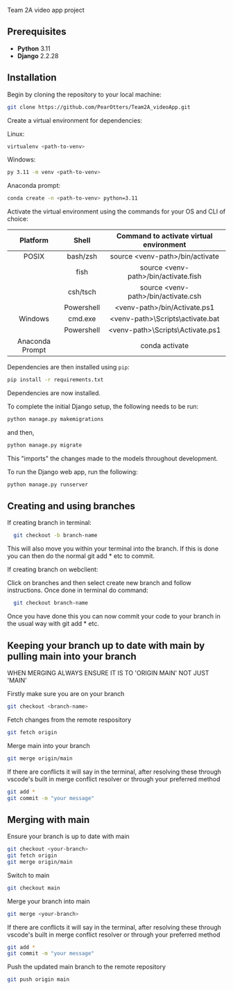 Team 2A video app project

## Prerequisites

- **Python** 3.11
- **Django** 2.2.28

## Installation

Begin by cloning the repository to your local machine:

```bash
git clone https://github.com/PearOtters/Team2A_videoApp.git
```


Create a virtual environment for dependencies:

Linux:
```bash
virtualenv <path-to-venv>
```
Windows:
```bash
py 3.11 -m venv <path-to-venv>
```

Anaconda prompt:
```bash
conda create -n <path-to-venv> python=3.11
```

Activate the virtual environment using the commands for your OS and CLI of choice:

| Platform | Shell | Command to activate virtual environment |
| :-: | :-: | :-: |
| POSIX | bash/zsh | source \<venv-path>/bin/activate |
| | fish | source \<venv-path>/bin/activate.fish |
| | csh/tsch | source \<venv-path>/bin/activate.csh |
| | Powershell | \<venv-path>/bin/Activate.ps1 |
| Windows | cmd.exe | \<venv-path>\Scripts\activate.bat |
| | Powershell | \<venv-path>\Scripts\Activate.ps1 |
| Anaconda Prompt || conda activate <venv-path> |

Dependencies are then installed using `pip`:

```bash
pip install -r requirements.txt
```

Dependencies are now installed.

To complete the initial Django setup, the following needs to be run:

```bash
python manage.py makemigrations
``` 
and then,

```bash 
python manage.py migrate
```

This "imports" the changes made to the models throughout development.

To run the Django web app, run the following:

```bash
python manage.py runserver
```

## Creating and using branches

If creating branch in terminal:

```bash
  git checkout -b branch-name
```
This will also move you within your terminal into the branch. If this is done you can then do the normal git add * etc to commit.

If creating branch on webclient:

Click on branches and then select create new branch and follow instructions. Once done in terminal do command:

```bash
  git checkout branch-name
```

Once you have done this you can now commit your code to your branch in the usual way with git add * etc.


## Keeping your branch up to date with main by pulling main into your branch

WHEN MERGING ALWAYS ENSURE IT IS TO 'ORIGIN MAIN' NOT JUST 'MAIN'

Firstly make sure you are on your branch

```bash
git checkout <branch-name>
```

Fetch changes from the remote respository

```bash
git fetch origin
```

Merge main into your branch
```bash
git merge origin/main
```

If there are conflicts it will say in the terminal, after resolving these through vscode's built in
merge conflict resolver or through your preferred method
```bash
git add *
git commit -m "your message"
```

## Merging with main

Ensure your branch is up to date with main
```bash
git checkout <your-branch>
git fetch origin
git merge origin/main
```

Switch to main
```bash
git checkout main
```

Merge your branch into main
```bash
git merge <your-branch>
```

If there are conflicts it will say in the terminal, after resolving these through vscode's built in
merge conflict resolver or through your preferred method
```bash
git add *
git commit -m "your message"
```

Push the updated main branch to the remote repository
```bash
git push origin main
```
